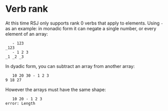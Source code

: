 # Verb rank

At this time RSJ only supports rank 0 verbs that apply to elements. Using `-` as
an example: in monadic form it can negate a single number, or every element of
an array:

```
   - 123
_123
   - 1 2 3
_1 _2 _3
```

In dyadic form, you can subtract an array from another array:

```
   10 20 30 - 1 2 3
9 18 27
```

However the arrays must have the same shape:

```
   10 20 - 1 2 3
error: Length
```
